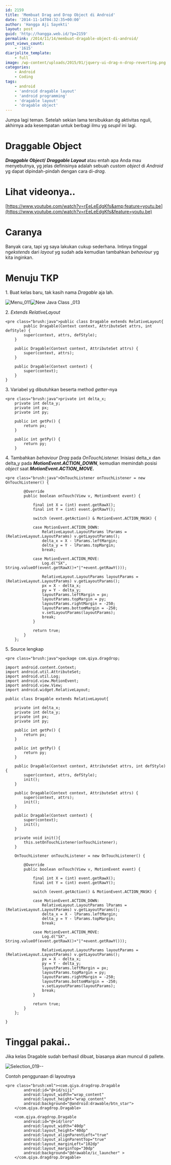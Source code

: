 ```yaml
---
id: 2159
title: 'Membuat Drag and Drop Object di Android'
date: '2014-11-14T04:32:35+00:00'
author: 'Hangga Aji Sayekti'
layout: post
guid: 'http://hangga.web.id/?p=2159'
permalink: /2014/11/14/membuat-dragable-object-di-android/
post_views_count:
    - '1615'
diarjolite_template:
    - full
image: /wp-content/uploads/2015/01/jquery-ui-drag-n-drop-reverting.png
categories:
    - Android
    - Coding
tags:
    - android
    - 'android dragable layout'
    - 'android programming'
    - 'dragable layout'
    - 'dragable object'
---
```


Jumpa lagi teman. Setelah sekian lama tersibukkan dg aktivitas nguli, akhirnya ada kesempatan untuk berbagi ilmu yg *seupil* ini lagi.

# Draggable Object

***Draggable Object*/** ***Draggable Layout*** atau entah apa Anda mau menyebutnya, yg jelas definisinya adalah sebuah *custom* *object* di *Android* yg dapat dipindah-pindah dengan cara di-*drag*.

# Lihat videonya..

[https://www.youtube.com/watch?v=rEeLeEdgKfs&amp;feature=youtu.be](https://www.youtube.com/watch?v=rEeLeEdgKfs&feature=youtu.be)

# Caranya

Banyak cara, tapi yg saya lakukan cukup sederhana. Intinya tinggal ng*ekstends* dari *layout* yg sudah ada kemudian tambahkan *behaviour* yg kita inginkan.

# Menuju TKP

1\. Buat kelas baru, tak kasih nama *Dragable* aja lah.

![Menu_011](http://hangga.web.id/wp-content/uploads/2015/01/Menu_011.png)![New Java Class _013](http://hangga.web.id/wp-content/uploads/2015/01/New-Java-Class-_013.png)

2\. *Extends* *RelativeLayout*

```
<pre class="brush:java">public class Dragable extends RelativeLayout{
        public Dragable(Context context, AttributeSet attrs, int defStyle) {
		super(context, attrs, defStyle);
	}

	public Dragable(Context context, AttributeSet attrs) {
		super(context, attrs);
	}

	public Dragable(Context context) {
		super(context);
	}
}
```

3\. Variabel yg dibutuhkan beserta method *getter*-nya

```
<pre class="brush:java">private int delta_x;
	private int delta_y;
	private int px;
	private int py;

	public int getPx() {
		return px;
	}

	public int getPy() {
		return py;
	}
```

4\. Tambahkan *behaviour Drag* pada *OnTouchListener.* Inisiasi delta\_x dan delta\_y pada ***MotionEvent.ACTION\_DOWN***, kemudian memindah posisi *object* saat ***MotionEvent.ACTION\_MOVE.***

```
<pre class="brush:java">OnTouchListener onTouchListener = new OnTouchListener() {

		@Override
		public boolean onTouch(View v, MotionEvent event) {

			final int X = (int) event.getRawX();
			final int Y = (int) event.getRawY();

			switch (event.getAction() & MotionEvent.ACTION_MASK) {

			case MotionEvent.ACTION_DOWN:
				RelativeLayout.LayoutParams lParams = (RelativeLayout.LayoutParams) v.getLayoutParams();
				delta_x = X - lParams.leftMargin;
				delta_y = Y - lParams.topMargin;
				break;

			case MotionEvent.ACTION_MOVE:
				Log.d("SX", String.valueOf(event.getRawX()+"|"+event.getRawY()));

				RelativeLayout.LayoutParams layoutParams = (RelativeLayout.LayoutParams) v.getLayoutParams();
				px = X - delta_x;
				py = Y - delta_y;
				layoutParams.leftMargin = px;
				layoutParams.topMargin = py;
				layoutParams.rightMargin = -250;
				layoutParams.bottomMargin = -250;
				v.setLayoutParams(layoutParams);
	            break;
			}

			return true;
		}
	};
```

5\. Source lengkap

```
<pre class="brush:java">package com.qiya.dragdrop;

import android.content.Context;
import android.util.AttributeSet;
import android.util.Log;
import android.view.MotionEvent;
import android.view.View;
import android.widget.RelativeLayout;

public class Dragable extends RelativeLayout{

	private int delta_x;
	private int delta_y;
	private int px;
	private int py;

	public int getPx() {
		return px;
	}

	public int getPy() {
		return py;
	}

	public Dragable(Context context, AttributeSet attrs, int defStyle) {
		super(context, attrs, defStyle);
		init();
	}

	public Dragable(Context context, AttributeSet attrs) {
		super(context, attrs);
		init();
	}

	public Dragable(Context context) {
		super(context);
		init();
	}

	private void init(){
		this.setOnTouchListener(onTouchListener);
	}

	OnTouchListener onTouchListener = new OnTouchListener() {

		@Override
		public boolean onTouch(View v, MotionEvent event) {

			final int X = (int) event.getRawX();
			final int Y = (int) event.getRawY();

			switch (event.getAction() & MotionEvent.ACTION_MASK) {

			case MotionEvent.ACTION_DOWN:
				RelativeLayout.LayoutParams lParams = (RelativeLayout.LayoutParams) v.getLayoutParams();
				delta_x = X - lParams.leftMargin;
				delta_y = Y - lParams.topMargin;
				break;

			case MotionEvent.ACTION_MOVE:
				Log.d("SX", String.valueOf(event.getRawX()+"|"+event.getRawY()));

				RelativeLayout.LayoutParams layoutParams = (RelativeLayout.LayoutParams) v.getLayoutParams();
				px = X - delta_x;
				py = Y - delta_y;
				layoutParams.leftMargin = px;
				layoutParams.topMargin = py;
				layoutParams.rightMargin = -250;
				layoutParams.bottomMargin = -250;
				v.setLayoutParams(layoutParams);
	            break;
			}

			return true;
		}
	};

}
```

# Tinggal pakai..

Jika kelas Dragable sudah berhasil dibuat, biasanya akan muncul di pallete.

![Selection_019--](http://hangga.web.id/wp-content/uploads/2015/01/Selection_019-.png)

Contoh penggunaan di layoutnya

```
<pre class="brush:xml"><com.qiya.dragdrop.Dragable
        android:id="@+id/siji"
        android:layout_width="wrap_content"
        android:layout_height="wrap_content"
        android:background="@android:drawable/btn_star">
    </com.qiya.dragdrop.Dragable>

    <com.qiya.dragdrop.Dragable
        android:id="@+id/loro"
        android:layout_width="40dp"
        android:layout_height="40dp"
        android:layout_alignParentLeft="true"
        android:layout_alignParentTop="true"
        android:layout_marginLeft="102dp"
        android:layout_marginTop="30dp"
        android:background="@drawable/ic_launcher" >
    </com.qiya.dragdrop.Dragable>
```